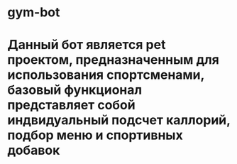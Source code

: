 # gym-bot

# Данный бот является pet проектом, предназначенным для использования спортсменами, базовый функционал представляет собой индвидуальный подсчет каллорий, подбор меню и спортивных добавок

